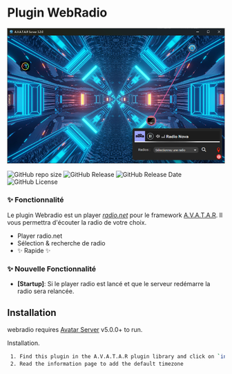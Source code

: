 # Plugin WebRadio

![image desc](./webradio/assets/images/radioAva.png)

![GitHub repo size](https://img.shields.io/github/repo-size/Domodom30/A.V.A.T.A.R-plugin-webradio)
![GitHub Release](https://img.shields.io/badge/version-2.2.0-green)
![GitHub Release Date](https://img.shields.io/badge/Release_Date-31_junuary_2025-yellow)
![GitHub License](https://img.shields.io/github/license/Domodom30/A.V.A.T.A.R-plugin-webradio)

### ✨ Fonctionnalité
Le plugin Webradio est un player [_radio.net_](https://www.radio.net) pour le framework [A.V.A.T.A.R](https://github.com/Avatar-Home-Automation).
Il vous permettra d'écouter la radio de votre choix.

- Player radio.net
- Sélection & recherche de radio
- ✨ Rapide ✨

### ✨ Nouvelle Fonctionnalité
- **[Startup]**: Si le player radio est lancé et que le serveur redémarre la radio sera relancée.

## Installation

webradio requires [Avatar Server](https://github.com/Avatar-Home-Automation) v5.0.0+ to run.

Installation.

```sh
 1. Find this plugin in the A.V.A.T.A.R plugin library and click on `install`
 2. Read the information page to add the default timezone
```